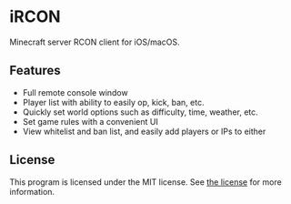 # iRCON
Minecraft server RCON client for iOS/macOS.

## Features
* Full remote console window
* Player list with ability to easily op, kick, ban, etc.
* Quickly set world options such as difficulty, time, weather, etc.
* Set game rules with a convenient UI
* View whitelist and ban list, and easily add players or IPs to either

## License
This program is licensed under the MIT license. See [the license](LICENSE) for more information.

